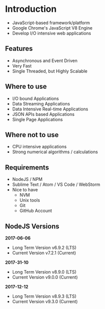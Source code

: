 # Introduction

* JavaScript-based framework/platform
* Google Chrome's JavaScript V8 Engine
* Develop I/O intensive web applications

## Features

* Asynchronous and Event Driven
* Very Fast
* Single Threaded, but Highly Scalable

## Where to use

* I/O bound Applications
* Data Streaming Applications
* Data Intensive Real-time Applications
* JSON APIs based Applications
* Single Page Applications

## Where not to use

* CPU intensive applications
* Strong numerical algorithms / calculations

## Requirements

* NodeJS / NPM
* Sublime Text / Atom / VS Code / WebStorm
* Nice to have
  * NVM
  * Unix tools
  * Git
  * GitHub Account

## NodeJS Versions

**2017-06-06**

* Long Term Version v6.9.2 (LTS)
* Current Version v7.2.1 (Current)

**2017-31-10**

* Long Term Version v8.9.0 (LTS)
* Current Version v9.0.0 (Current)


**2017-12-12**

* Long Term Version v8.9.3 (LTS)
* Current Version v9.3.0 (Current)
